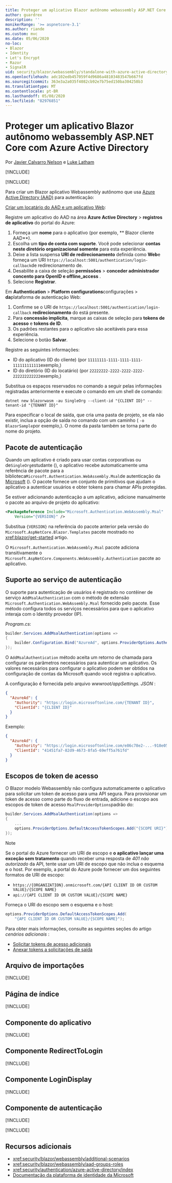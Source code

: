 ```yaml
---
title: Proteger um aplicativo Blazor autônomo webassembly ASP.NET Core com Azure Active Directory
author: guardrex
description: ''
monikerRange: '>= aspnetcore-3.1'
ms.author: riande
ms.custom: mvc
ms.date: 05/06/2020
no-loc:
- Blazor
- Identity
- Let's Encrypt
- Razor
- SignalR
uid: security/blazor/webassembly/standalone-with-azure-active-directory
ms.openlocfilehash: adc102edb457059f4d9686a48103483547b667fd
ms.sourcegitcommit: 363e3a2a035f4082cb92e7b75ed150ba304258b3
ms.translationtype: MT
ms.contentlocale: pt-BR
ms.lasthandoff: 05/08/2020
ms.locfileid: "82976851"
---
```

# <a name="secure-an-aspnet-core-blazor-webassembly-standalone-app-with-azure-active-directory"></a>Proteger um aplicativo Blazor autônomo webassembly ASP.NET Core com Azure Active Directory

Por [Javier Calvarro Nelson](https://github.com/javiercn) e [Luke Latham](https://github.com/guardrex)

[!INCLUDE[](~/includes/blazorwasm-preview-notice.md)]

[!INCLUDE[](~/includes/blazorwasm-3.2-template-article-notice.md)]

Para criar um Blazor aplicativo Webassembly autônomo que usa [Azure Active Directory (AAD)](https://azure.microsoft.com/services/active-directory/) para autenticação:

[Criar um locatário do AAD e um aplicativo Web](/azure/active-directory/develop/v2-overview):

Registre um aplicativo do AAD na área **Azure Active Directory** > **registros de aplicativo** do portal do Azure:

1. Forneça um **nome** para o aplicativo (por exemplo, ** Blazor cliente AAD**).
1. Escolha um **tipo de conta com suporte**. Você pode selecionar **contas neste diretório organizacional somente** para esta experiência.
1. Deixe a lista suspensa **URI de redirecionamento** definida como **Web**e forneça um URI `https://localhost:5001/authentication/login-callback`de redirecionamento de.
1. Desabilite a caixa de seleção **permissões** > **conceder administrador concento para OpenID e offline_access** .
1. Selecione **Registrar**.

Em **Authentication** > **Platform configurations**configurações > **da**plataforma de autenticação Web:

1. Confirme se o URI de `https://localhost:5001/authentication/login-callback` **redirecionamento** do está presente.
1. Para **concessão implícita**, marque as caixas de seleção para **tokens de acesso** e **tokens de ID**.
1. Os padrões restantes para o aplicativo são aceitáveis para essa experiência.
1. Selecione o botão **Salvar**.

Registre as seguintes informações:

* ID do aplicativo (ID do cliente) (por `11111111-1111-1111-1111-111111111111`exemplo,)
* ID do diretório (ID do locatário) (por `22222222-2222-2222-2222-222222222222`exemplo,)

Substitua os espaços reservados no comando a seguir pelas informações registradas anteriormente e execute o comando em um shell de comando:

```dotnetcli
dotnet new blazorwasm -au SingleOrg --client-id "{CLIENT ID}" --tenant-id "{TENANT ID}"
```

Para especificar o local de saída, que cria uma pasta de projeto, se ela não existir, inclua a opção de saída no comando com um caminho ( `-o BlazorSample`por exemplo,). O nome da pasta também se torna parte do nome do projeto.

## <a name="authentication-package"></a>Pacote de autenticação

Quando um aplicativo é criado para usar contas corporativas ou de`SingleOrg`estudante (), o aplicativo recebe automaticamente uma referência de pacote para a biblioteca`Microsoft.Authentication.WebAssembly.Msal`de autenticação da [Microsoft](/azure/active-directory/develop/msal-overview) (). O pacote fornece um conjunto de primitivos que ajudam o aplicativo a autenticar usuários e obter tokens para chamar APIs protegidas.

Se estiver adicionando autenticação a um aplicativo, adicione manualmente o pacote ao arquivo de projeto do aplicativo:

```xml
<PackageReference Include="Microsoft.Authentication.WebAssembly.Msal" 
    Version="{VERSION}" />
```

Substitua `{VERSION}` na referência do pacote anterior pela versão do `Microsoft.AspNetCore.Blazor.Templates` pacote mostrado no <xref:blazor/get-started> artigo.

O `Microsoft.Authentication.WebAssembly.Msal` pacote adiciona transitivamente o `Microsoft.AspNetCore.Components.WebAssembly.Authentication` pacote ao aplicativo.

## <a name="authentication-service-support"></a>Suporte ao serviço de autenticação

O suporte para autenticação de usuários é registrado no contêiner de serviço `AddMsalAuthentication` com o método de extensão `Microsoft.Authentication.WebAssembly.Msal` fornecido pelo pacote. Esse método configura todos os serviços necessários para que o aplicativo interaja com o Identity provedor (IP).

*Program.cs*:

```csharp
builder.Services.AddMsalAuthentication(options =>
{
    builder.Configuration.Bind("AzureAd", options.ProviderOptions.Authentication);
});
```

O `AddMsalAuthentication` método aceita um retorno de chamada para configurar os parâmetros necessários para autenticar um aplicativo. Os valores necessários para configurar o aplicativo podem ser obtidos na configuração de contas da Microsoft quando você registra o aplicativo.

A configuração é fornecida pelo arquivo *wwwroot/appSettings. JSON* :

```json
{
  "AzureAd": {
    "Authority": "https://login.microsoftonline.com/{TENANT ID}",
    "ClientId": "{CLIENT ID}"
  }
}
```

Exemplo:

```json
{
  "AzureAd": {
    "Authority": "https://login.microsoftonline.com/e86c78e2-...-918e0565a45e",
    "ClientId": "41451fa7-82d9-4673-8fa5-69eff5a761fd"
  }
}
```

## <a name="access-token-scopes"></a>Escopos de token de acesso

O Blazor modelo Webassembly não configura automaticamente o aplicativo para solicitar um token de acesso para uma API segura. Para provisionar um token de acesso como parte do fluxo de entrada, adicione o escopo aos escopos de token de acesso `MsalProviderOptions`padrão do:

```csharp
builder.Services.AddMsalAuthentication(options =>
{
    ...
    options.ProviderOptions.DefaultAccessTokenScopes.Add("{SCOPE URI}");
});
```

> [!NOTE]
> Se o portal do Azure fornecer um URI de escopo e **o aplicativo lançar uma exceção sem tratamento** quando receber uma resposta de *401 não autorizado* da API, tente usar um URI de escopo que não inclua o esquema e o host. Por exemplo, a portal do Azure pode fornecer um dos seguintes formatos de URI de escopo:
>
> * `https://{ORGANIZATION}.onmicrosoft.com/{API CLIENT ID OR CUSTOM VALUE}/{SCOPE NAME}`
> * `api://{API CLIENT ID OR CUSTOM VALUE}/{SCOPE NAME}`
>
> Forneça o URI do escopo sem o esquema e o host:
>
> ```csharp
> options.ProviderOptions.DefaultAccessTokenScopes.Add(
>     "{API CLIENT ID OR CUSTOM VALUE}/{SCOPE NAME}");
> ```

Para obter mais informações, consulte as seguintes seções do artigo *cenários adicionais* :

* [Solicitar tokens de acesso adicionais](xref:security/blazor/webassembly/additional-scenarios#request-additional-access-tokens)
* [Anexar tokens a solicitações de saída](xref:security/blazor/webassembly/additional-scenarios#attach-tokens-to-outgoing-requests)

## <a name="imports-file"></a>Arquivo de importações

[!INCLUDE[](~/includes/blazor-security/imports-file-standalone.md)]

## <a name="index-page"></a>Página de índice

[!INCLUDE[](~/includes/blazor-security/index-page-msal.md)]

## <a name="app-component"></a>Componente do aplicativo

[!INCLUDE[](~/includes/blazor-security/app-component.md)]

## <a name="redirecttologin-component"></a>Componente RedirectToLogin

[!INCLUDE[](~/includes/blazor-security/redirecttologin-component.md)]

## <a name="logindisplay-component"></a>Componente LoginDisplay

[!INCLUDE[](~/includes/blazor-security/logindisplay-component.md)]

## <a name="authentication-component"></a>Componente de autenticação

[!INCLUDE[](~/includes/blazor-security/authentication-component.md)]

[!INCLUDE[](~/includes/blazor-security/troubleshoot.md)]

## <a name="additional-resources"></a>Recursos adicionais

* <xref:security/blazor/webassembly/additional-scenarios>
* <xref:security/blazor/webassembly/aad-groups-roles>
* <xref:security/authentication/azure-active-directory/index>
* [Documentação da plataforma de identidade da Microsoft](/azure/active-directory/develop/)
